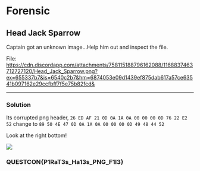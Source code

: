 # Forensic

## Head Jack Sparrow

Captain got an unknown image...Help him out and inspect the file.

File: https://cdn.discordapp.com/attachments/758115188796162088/1168837463712727120/Head_Jack_Sparrow.png?ex=655337b7&is=6540c2b7&hm=6874053e09d1439ef875dab617a57ce63541b097162e29ccfbff7f5e75b82fcd&

---

### Solution

Its corrupted png header, `26 ED AF 21 0D 0A 1A 0A 00 00 00 0D 76 22 E2 52` change to `89 50 4E 47 0D 0A 1A 0A 00 00 00 0D 49 48 44 52`

Look at the right bottom!

![](https://media.discordapp.net/attachments/758115188796162088/1168839167434838076/flag.png?ex=6553394d&is=6540c44d&hm=6eb02252e432dbd2349a8c90029886c1580f182ac4594e9bca6cdf3f1a022a11&=&width=1068&height=1068)


### QUESTCON{P1RaT3s_Ha13s_PNG_F1l3}